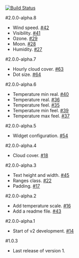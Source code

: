 [![Build Status](https://travis-ci.org/tdillon/weather-widget-number-one.svg?branch=master)](https://travis-ci.org/tdillon/weather-widget-number-one)

#2.0.0-alpha.8
- Wind speed. [#42][42]
- Visibility. [#41][41]
- Ozone. [#29][29]
- Moon. [#28][28]
- Humidity. [#27][27]

#2.0.0-alpha.7
- Hourly cloud cover. [#63][63]
- Dot size. [#64][64]

#2.0.0-alpha.6
- Temperature min real. [#40][40]
- Temperature real. [#36][36]
- Temperature feel. [#35][35]
- Temperature min feel. [#39][39]
- Temperature max feel. [#37][37]

#2.0.0-alpha.5
- Widget configuration. [#54][54]

#2.0.0-alpha.4
- Cloud cover. [#18][18]

#2.0.0-alpha.3
- Text height and width. [#45][45]
- Ranges class. [#22][22]
- Padding. [#17][17]

#2.0.0-alpha.2
- Add temperature scale. [#16][16]
- Add a readme file.  [#43][16]

#2.0.0-alpha.1
- Start of v2 development. [#14][14]

#1.0.3
- Last release of version 1.






[14]: https://github.com/tdillon/weather-widget-number-one/issues/14
[16]: https://github.com/tdillon/weather-widget-number-one/issues/16
[17]: https://github.com/tdillon/weather-widget-number-one/issues/17
[18]: https://github.com/tdillon/weather-widget-number-one/issues/18
[22]: https://github.com/tdillon/weather-widget-number-one/issues/22
[23]: https://github.com/tdillon/weather-widget-number-one/issues/23
[27]: https://github.com/tdillon/weather-widget-number-one/issues/27
[28]: https://github.com/tdillon/weather-widget-number-one/issues/28
[29]: https://github.com/tdillon/weather-widget-number-one/issues/29
[35]: https://github.com/tdillon/weather-widget-number-one/issues/35
[36]: https://github.com/tdillon/weather-widget-number-one/issues/36
[37]: https://github.com/tdillon/weather-widget-number-one/issues/37
[39]: https://github.com/tdillon/weather-widget-number-one/issues/39
[40]: https://github.com/tdillon/weather-widget-number-one/issues/40
[41]: https://github.com/tdillon/weather-widget-number-one/issues/41
[42]: https://github.com/tdillon/weather-widget-number-one/issues/42
[43]: https://github.com/tdillon/weather-widget-number-one/issues/43
[45]: https://github.com/tdillon/weather-widget-number-one/issues/45
[54]: https://github.com/tdillon/weather-widget-number-one/issues/54
[63]: https://github.com/tdillon/weather-widget-number-one/issues/63
[64]: https://github.com/tdillon/weather-widget-number-one/issues/64